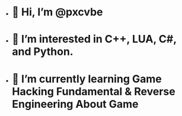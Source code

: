 - # 👋 Hi, I’m @pxcvbe
- # 👀 I’m interested in C++, LUA, C#, and Python.
- # 🌱 I’m currently learning Game Hacking Fundamental & Reverse Engineering About Game
<!------------------------------------------------------------------------------------------------------------------
pxcvbe/pxcvbe is a ✨ special ✨ repository because its `README.md` (this file) appears on your GitHub profile.
You can click the Preview link to take a look at your changes.
--------------------------------------------------------------------------------------------------------------------->
